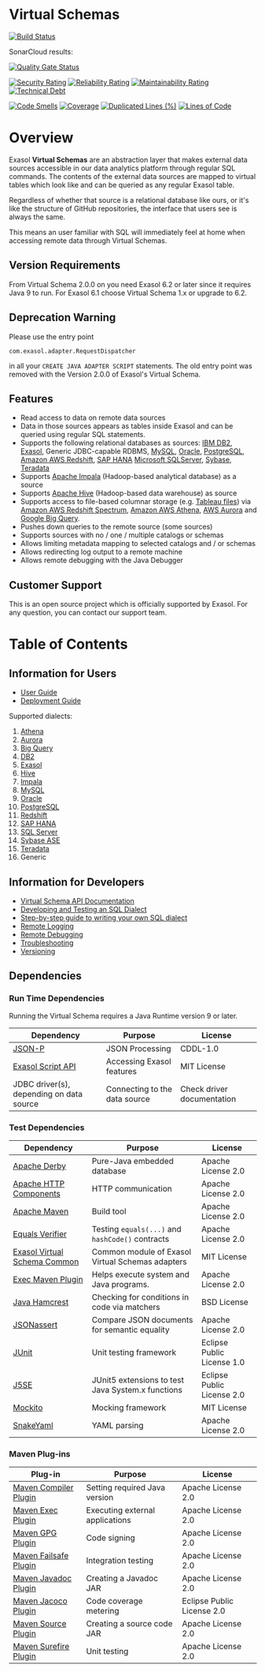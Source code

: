 # Virtual Schemas 

[![Build Status](https://travis-ci.org/exasol/virtual-schemas.svg?branch=master)](https://travis-ci.org/exasol/virtual-schemas)

SonarCloud results:

[![Quality Gate Status](https://sonarcloud.io/api/project_badges/measure?project=com.exasol%3Avirtualschema-jdbc-adapter-main&metric=alert_status)](https://sonarcloud.io/dashboard?id=com.exasol%3Avirtualschema-jdbc-adapter-main)

[![Security Rating](https://sonarcloud.io/api/project_badges/measure?project=com.exasol%3Avirtualschema-jdbc-adapter-main&metric=security_rating)](https://sonarcloud.io/dashboard?id=com.exasol%3Avirtualschema-jdbc-adapter-main)
[![Reliability Rating](https://sonarcloud.io/api/project_badges/measure?project=com.exasol%3Avirtualschema-jdbc-adapter-main&metric=reliability_rating)](https://sonarcloud.io/dashboard?id=com.exasol%3Avirtualschema-jdbc-adapter-main)
[![Maintainability Rating](https://sonarcloud.io/api/project_badges/measure?project=com.exasol%3Avirtualschema-jdbc-adapter-main&metric=sqale_rating)](https://sonarcloud.io/dashboard?id=com.exasol%3Avirtualschema-jdbc-adapter-main)
[![Technical Debt](https://sonarcloud.io/api/project_badges/measure?project=com.exasol%3Avirtualschema-jdbc-adapter-main&metric=sqale_index)](https://sonarcloud.io/dashboard?id=com.exasol%3Avirtualschema-jdbc-adapter-main)

[![Code Smells](https://sonarcloud.io/api/project_badges/measure?project=com.exasol%3Avirtualschema-jdbc-adapter-main&metric=code_smells)](https://sonarcloud.io/dashboard?id=com.exasol%3Avirtualschema-jdbc-adapter-main)
[![Coverage](https://sonarcloud.io/api/project_badges/measure?project=com.exasol%3Avirtualschema-jdbc-adapter-main&metric=coverage)](https://sonarcloud.io/dashboard?id=com.exasol%3Avirtualschema-jdbc-adapter-main)
[![Duplicated Lines (%)](https://sonarcloud.io/api/project_badges/measure?project=com.exasol%3Avirtualschema-jdbc-adapter-main&metric=duplicated_lines_density)](https://sonarcloud.io/dashboard?id=com.exasol%3Avirtualschema-jdbc-adapter-main)
[![Lines of Code](https://sonarcloud.io/api/project_badges/measure?project=com.exasol%3Avirtualschema-jdbc-adapter-main&metric=ncloc)](https://sonarcloud.io/dashboard?id=com.exasol%3Avirtualschema-jdbc-adapter-main)

# Overview

Exasol **Virtual Schemas** are an abstraction layer that makes external data sources accessible in our data analytics platform through regular SQL commands. The contents of the external data sources are mapped to virtual tables which look like and can be queried as any regular Exasol table.

Regardless of whether that source is a relational database like ours, or it's like the structure of GitHub repositories, the interface that users see is always the same.

This means an user familiar with SQL will immediately feel at home when accessing remote data through Virtual Schemas.

## Version Requirements

From Virtual Schema 2.0.0 on you need Exasol 6.2 or later since it requires Java 9 to run. For Exasol 6.1 choose Virtual Schema 1.x or upgrade to 6.2.

## Deprecation Warning

Please use the entry point

    com.exasol.adapter.RequestDispatcher

in all your `CREATE JAVA ADAPTER SCRIPT` statements. The old entry point was removed with the Version 2.0.0 of Exasol's Virtual Schema.

## Features

* Read access to data on remote data sources
* Data in those sources appears as tables inside Exasol and can be queried using regular SQL statements.
* Supports the following relational databases as sources: [IBM DB2](https://www.ibm.com/db2/), [Exasol](https://www.exasol.com), Generic JDBC-capable RDBMS, [MySQL](https://www.mysql.com/), [Oracle](https://www.oracle.com), [PostgreSQL](https://postgresql.org/), [Amazon AWS Redshift](https://aws.amazon.com/redshift/), [SAP HANA](https://www.sap.com/) [Microsoft SQLServer](https://www.microsoft.com/en-us/sql-server/), [Sybase](http://www.sybase.com/), [Teradata](https://www.teradata.com/)
* Supports [Apache Impala](http://impala.apache.org/) (Hadoop-based analytical database) as a source
* Supports [Apache Hive](https://hive.apache.org/) (Hadoop-based data warehouse) as source
* Supports access to file-based columnar storage (e.g. [Tableau files](https://onlinehelp.tableau.com/current/pro/desktop/en-us/environ_filesandfolders.html))
  via [Amazon AWS Redshift Spectrum](https://docs.aws.amazon.com/redshift/latest/dg/c-using-spectrum.html), [Amazon AWS Athena](https://aws.amazon.com/athena/), [AWS Aurora](https://aws.amazon.com/rds/aurora/) and [Google Big Query](https://cloud.google.com/bigquery/).
* Pushes down queries to the remote source (some sources)
* Supports sources with no / one / multiple catalogs or schemas
* Allows limiting metadata mapping to selected catalogs and / or schemas
* Allows redirecting log output to a remote machine
* Allows remote debugging with the Java Debugger

## Customer Support

This is an open source project which is officially supported by Exasol. For any question, you can contact our support team.

# Table of Contents

## Information for Users

* [User Guide](doc/user-guide/user_guide.md)
* [Deployment Guide](doc/user-guide/deploying_the_virtual_schema_adapter.md) 

Supported dialects:

1. [Athena](doc/dialects/athena.md)
1. [Aurora](doc/dialects/aurora.md)
1. [Big Query](doc/dialects/bigquery.md)
1. [DB2](doc/dialects/db2.md)
1. [Exasol](doc/dialects/exasol.md)
1. [Hive](doc/dialects/hive.md)
1. [Impala](doc/dialects/impala.md)
1. [MySQL](doc/dialects/mysql.md)
1. [Oracle](doc/dialects/oracle.md)
1. [PostgreSQL](doc/dialects/postgresql.md)
1. [Redshift](doc/dialects/redshift.md)
1. [SAP HANA](doc/dialects/saphana.md)
1. [SQL Server](doc/dialects/sql_server.md)
1. [Sybase ASE](doc/dialects/sybase.md)
1. [Teradata](doc/dialects/teradata.md)
1. Generic

## Information for Developers 

* [Virtual Schema API Documentation](doc/development/virtual_schema_api.md)
* [Developing and Testing an SQL Dialect](doc/development/developing-sql-dialect/developing_a_dialect.md)
* [Step-by-step guide to writing your own SQL dialect](doc/development/developing-sql-dialect/step_by_step_guide_to_writing_your_own_dialect.md)
* [Remote Logging](doc/development/remote_logging.md)
* [Remote Debugging](doc/development/remote_debugging.md)
* [Troubleshooting](doc/development/troubleshooting.md)
* [Versioning](doc/development/versioning.md)

## Dependencies

### Run Time Dependencies

Running the Virtual Schema requires a Java Runtime version 9 or later.

| Dependency                                                                          | Purpose                                                | License                       |
|-------------------------------------------------------------------------------------|--------------------------------------------------------|-------------------------------|
| [JSON-P](https://javaee.github.io/jsonp/)                                           | JSON Processing                                        | CDDL-1.0                      |
| [Exasol Script API](https://docs.exasol.com/database_concepts/udf_scripts.htm)      | Accessing Exasol features                              | MIT License                   |
| JDBC driver(s), depending on data source                                            | Connecting to the data source                          | Check driver documentation    |

### Test Dependencies

| Dependency                                                                          | Purpose                                                | License                       |
|-------------------------------------------------------------------------------------|--------------------------------------------------------|-------------------------------|
| [Apache Derby](https://db.apache.org/derby/)                                        | Pure-Java embedded database                            | Apache License 2.0            |
| [Apache HTTP Components](http://hc.apache.org/)                                     | HTTP communication                                     | Apache License 2.0            |
| [Apache Maven](https://maven.apache.org/)                                           | Build tool                                             | Apache License 2.0            |
| [Equals Verifier](https://jqno.nl/equalsverifier/)                                  | Testing `equals(...)` and `hashCode()` contracts       | Apache License 2.0            |
| [Exasol Virtual Schema Common](https://github.com/exasol/virtual-schema-common-java)| Common module of Exasol Virtual Schemas adapters       | MIT License                   |
| [Exec Maven Plugin](https://www.mojohaus.org/exec-maven-plugin/)                    | Helps execute system and Java programs.                | Apache License 2.0            |
| [Java Hamcrest](http://hamcrest.org/JavaHamcrest/)                                  | Checking for conditions in code via matchers           | BSD License                   |
| [JSONassert](http://jsonassert.skyscreamer.org/)                                    | Compare JSON documents for semantic equality           | Apache License 2.0            |
| [JUnit](https://junit.org/junit5)                                                   | Unit testing framework                                 | Eclipse Public License 1.0    |
| [J5SE](https://github.com/itsallcode/junit5-system-extensions)                      | JUnit5 extensions to test Java System.x functions      | Eclipse Public License 2.0    |
| [Mockito](http://site.mockito.org/)                                                 | Mocking framework                                      | MIT License                   |
| [SnakeYaml](https://bitbucket.org/asomov/snakeyaml/src/default/)                    | YAML parsing                                           | Apache License 2.0            |

### Maven Plug-ins

| Plug-in                                                                             | Purpose                                                | License                       |
|-------------------------------------------------------------------------------------|--------------------------------------------------------|-------------------------------|
| [Maven Compiler Plugin](https://maven.apache.org/plugins/maven-compiler-plugin/)    | Setting required Java version                          | Apache License 2.0            |
| [Maven Exec Plugin](https://www.mojohaus.org/exec-maven-plugin/)                    | Executing external applications                        | Apache License 2.0            |
| [Maven GPG Plugin](https://maven.apache.org/plugins/maven-gpg-plugin/)              | Code signing                                           | Apache License 2.0            |
| [Maven Failsafe Plugin](https://maven.apache.org/surefire/maven-surefire-plugin/)   | Integration testing                                    | Apache License 2.0            |
| [Maven Javadoc Plugin](https://maven.apache.org/plugins/maven-javadoc-plugin/)      | Creating a Javadoc JAR                                 | Apache License 2.0            |
| [Maven Jacoco Plugin](https://www.eclemma.org/jacoco/trunk/doc/maven.html)          | Code coverage metering                                 | Eclipse Public License 2.0    |
| [Maven Source Plugin](https://maven.apache.org/plugins/maven-source-plugin/)        | Creating a source code JAR                             | Apache License 2.0            |
| [Maven Surefire Plugin](https://maven.apache.org/surefire/maven-surefire-plugin/)   | Unit testing                                           | Apache License 2.0            |